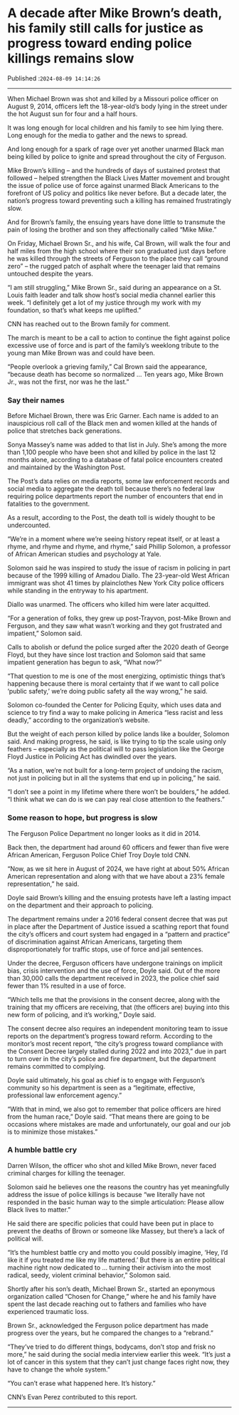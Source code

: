 # A decade after Mike Brown’s death, his family still calls for justice as progress toward ending police killings remains slow

Published :`2024-08-09 14:14:26`

---

When Michael Brown was shot and killed by a Missouri police officer on August 9, 2014, officers left the 18-year-old’s body lying in the street under the hot August sun for four and a half hours.

It was long enough for local children and his family to see him lying there. Long enough for the media to gather and the news to spread.

And long enough for a spark of rage over yet another unarmed Black man being killed by police to ignite and spread throughout the city of Ferguson.

Mike Brown’s killing – and the hundreds of days of sustained protest that followed – helped strengthen the Black Lives Matter movement and brought the issue of police use of force against unarmed Black Americans to the forefront of US policy and politics like never before. But a decade later, the nation’s progress toward preventing such a killing has remained frustratingly slow.

And for Brown’s family, the ensuing years have done little to transmute the pain of losing the brother and son they affectionally called “Mike Mike.”

On Friday, Michael Brown Sr., and his wife, Cal Brown, will walk the four and half miles from the high school where their son graduated just days before he was killed through the streets of Ferguson to the place they call “ground zero” – the rugged patch of asphalt where the teenager laid that remains untouched despite the years.

“I am still struggling,” Mike Brown Sr., said during an appearance on a St. Louis faith leader and talk show host’s social media channel earlier this week. “I definitely get a lot of my justice through my work with my foundation, so that’s what keeps me uplifted.”

CNN has reached out to the Brown family for comment.

The march is meant to be a call to action to continue the fight against police excessive use of force and is part of the family’s weeklong tribute to the young man Mike Brown was and could have been.

“People overlook a grieving family,” Cal Brown said the appearance, “because death has become so normalized … Ten years ago, Mike Brown Jr., was not the first, nor was he the last.”

### Say their names

Before Michael Brown, there was Eric Garner. Each name is added to an inauspicious roll call of the Black men and women killed at the hands of police that stretches back generations.

Sonya Massey’s name was added to that list in July. She’s among the more than 1,100 people who have been shot and killed by police in the last 12 months alone, according to a database of fatal police encounters created and maintained by the Washington Post.

The Post’s data relies on media reports, some law enforcement records and social media to aggregate the death toll because there’s no federal law requiring police departments report the number of encounters that end in fatalities to the government.

As a result, according to the Post, the death toll is widely thought to be undercounted.

“We’re in a moment where we’re seeing history repeat itself, or at least a rhyme, and rhyme and rhyme, and rhyme,” said Phillip Solomon, a professor of African American studies and psychology at Yale.

Solomon said he was inspired to study the issue of racism in policing in part because of the 1999 killing of Amadou Diallo. The 23-year-old West African immigrant was shot 41 times by plainclothes New York City police officers while standing in the entryway to his apartment.

Diallo was unarmed. The officers who killed him were later acquitted.

“For a generation of folks, they grew up post-Trayvon, post-Mike Brown and Ferguson, and they saw what wasn’t working and they got frustrated and impatient,” Solomon said.

Calls to abolish or defund the police surged after the 2020 death of George Floyd, but they have since lost traction and Solomon said that same impatient generation has begun to ask, “What now?”

“That question to me is one of the most energizing, optimistic things that’s happening because there is moral certainty that if we want to call police ‘public safety,’ we’re doing public safety all the way wrong,” he said.

Solomon co-founded the Center for Policing Equity, which uses data and science to try find a way to make policing in America “less racist and less deadly,” according to the organization’s website.

But the weight of each person killed by police lands like a boulder, Solomon said. And making progress, he said, is like trying to tip the scale using only feathers – especially as the political will to pass legislation like the George Floyd Justice in Policing Act has dwindled over the years.

“As a nation, we’re not built for a long-term project of undoing the racism, not just in policing but in all the systems that end up in policing,” he said.

“I don’t see a point in my lifetime where there won’t be boulders,” he added. “I think what we can do is we can pay real close attention to the feathers.”

### Some reason to hope, but progress is slow

The Ferguson Police Department no longer looks as it did in 2014.

Back then, the department had around 60 officers and fewer than five were African American, Ferguson Police Chief Troy Doyle told CNN.

“Now, as we sit here in August of 2024, we have right at about 50% African American representation and along with that we have about a 23% female representation,” he said.

Doyle said Brown’s killing and the ensuing protests have left a lasting impact on the department and their approach to policing.

The department remains under a 2016 federal consent decree that was put in place after the Department of Justice issued a scathing report that found the city’s officers and court system had engaged in a “pattern and practice” of discrimination against African Americans, targeting them disproportionately for traffic stops, use of force and jail sentences.

Under the decree, Ferguson officers have undergone trainings on implicit bias, crisis intervention and the use of force, Doyle said. Out of the more than 30,000 calls the department received in 2023, the police chief said fewer than 1% resulted in a use of force.

“Which tells me that the provisions in the consent decree, along with the training that my officers are receiving, that (the officers are﻿) buying into this new form of policing, and it’s working,” Doyle said.

The consent decree also requires an independent monitoring team to issue reports on the department’s progress toward reform. According to the monitor’s most recent report, “the city’s progress toward compliance with the Consent Decree largely stalled during 2022 and into 2023,” due in part to turn over in the city’s police and fire department, but the department remains committed to complying.

Doyle said ultimately, his goal as chief is to engage with Ferguson’s community so his department is seen as a “legitimate, effective, professional law enforcement agency.”

“With that in mind, we also got to remember that police officers are hired from the human race,” Doyle said. “That means there are going to be occasions where mistakes are made and unfortunately, our goal and our job is to minimize those mistakes.”

### A humble battle cry

Darren Wilson, the officer who shot and killed Mike Brown, never faced criminal charges for killing the teenager.

Solomon said he believes one the reasons the country has yet meaningfully address the issue of police killings is because “we literally have not responded in the basic human way to the simple articulation: Please allow Black lives to matter.”

He said there are specific policies that could have been put in place to prevent the deaths of Brown or someone like Massey, but there’s a lack of political will.

“It’s the humblest battle cry and motto you could possibly imagine, ‘Hey, I’d like it if you treated me like my life mattered.’ But there is an entire political machine right now dedicated to … turning their activism into the most radical, seedy, violent criminal behavior,” Solomon said.

Shortly after his son’s death, Michael Brown Sr., started an eponymous organization called “Chosen for Change,” where he and his family have spent the last decade reaching out to fathers and families who have experienced traumatic loss.

Brown Sr., acknowledged the Ferguson police department has made progress over the years, but he compared the changes to a “rebrand.”

“They’ve tried to do different things, bodycams, don’t stop and frisk no more,” he said during the social media interview earlier this week. “It’s just a lot of cancer in this system that they can’t just change faces right now, they have to change the whole system.”

“You can’t erase what happened here. It’s history.”

CNN’s Evan Perez contributed to this report.

---

